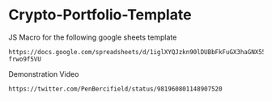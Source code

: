 # Crypto-Portfolio-Template

JS Macro for the following google sheets template
```
https://docs.google.com/spreadsheets/d/1iglXYQJzkn90lDUBbFkFuGX3haGNX55k_-frwo9f5VU
```
Demonstration Video
 ```
 https://twitter.com/PenBercifield/status/981960801148907520
 ```

